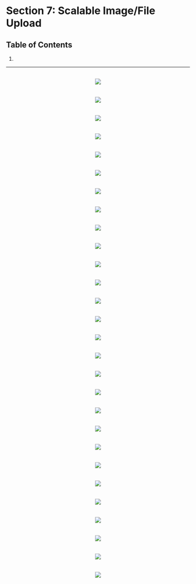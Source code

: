 # Section 7: Scalable Image/File Upload

## Table of Contents

1. []()

---

<br/>

<div align="center"><img src="../../diagrams/08/node-1.svg" /></div><br/><br/>
<div align="center"><img src="../../diagrams/08/node-2.svg" /></div><br/><br/>
<div align="center"><img src="../../diagrams/08/node-3.svg" /></div><br/><br/>
<div align="center"><img src="../../diagrams/08/node-4.svg" /></div><br/><br/>
<div align="center"><img src="../../diagrams/08/node-5.svg" /></div><br/><br/>
<div align="center"><img src="../../diagrams/08/node-6.svg" /></div><br/><br/>
<div align="center"><img src="../../diagrams/08/node-7.svg" /></div><br/><br/>
<div align="center"><img src="../../diagrams/08/node-8.svg" /></div><br/><br/>
<div align="center"><img src="../../diagrams/08/node-9.svg" /></div><br/><br/>
<div align="center"><img src="../../diagrams/08/node-10.svg" /></div><br/><br/>
<div align="center"><img src="../../diagrams/08/node-11.svg" /></div><br/><br/>
<div align="center"><img src="../../diagrams/08/node-12.svg" /></div><br/><br/>
<div align="center"><img src="../../diagrams/08/node-13.svg" /></div><br/><br/>
<div align="center"><img src="../../diagrams/08/node-14.svg" /></div><br/><br/>
<div align="center"><img src="../../diagrams/08/node-15.svg" /></div><br/><br/>
<div align="center"><img src="../../diagrams/08/node-16.svg" /></div><br/><br/>
<div align="center"><img src="../../diagrams/08/node-17.svg" /></div><br/><br/>
<div align="center"><img src="../../diagrams/08/node-18.svg" /></div><br/><br/>
<div align="center"><img src="../../diagrams/08/node-19.svg" /></div><br/><br/>
<div align="center"><img src="../../diagrams/08/node-20.svg" /></div><br/><br/>
<div align="center"><img src="../../diagrams/08/node-21.svg" /></div><br/><br/>
<div align="center"><img src="../../diagrams/08/node-22.svg" /></div><br/><br/>
<div align="center"><img src="../../diagrams/08/node-23.svg" /></div><br/><br/>
<div align="center"><img src="../../diagrams/08/node-24.svg" /></div><br/><br/>
<div align="center"><img src="../../diagrams/08/node-25.svg" /></div><br/><br/>
<div align="center"><img src="../../diagrams/08/node-26.svg" /></div><br/><br/>
<div align="center"><img src="../../diagrams/08/node-27.svg" /></div><br/><br/>
<div align="center"><img src="../../diagrams/08/node-28.svg" /></div><br/><br/>
